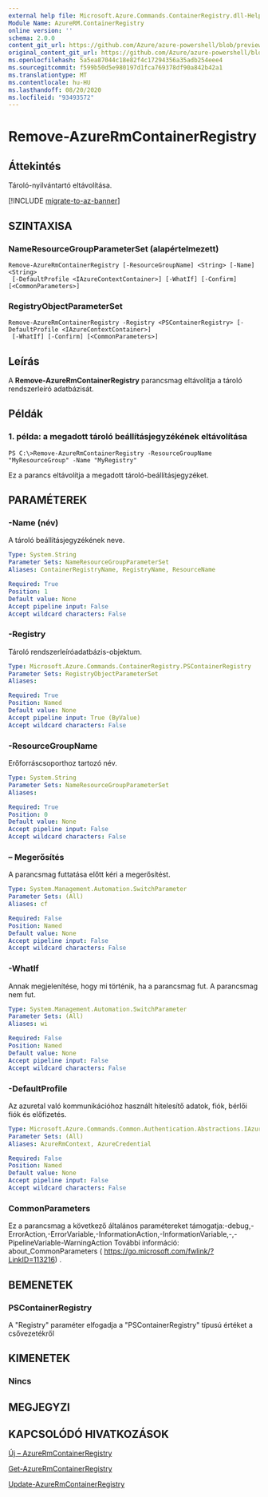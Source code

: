 ```yaml
---
external help file: Microsoft.Azure.Commands.ContainerRegistry.dll-Help.xml
Module Name: AzureRM.ContainerRegistry
online version: ''
schema: 2.0.0
content_git_url: https://github.com/Azure/azure-powershell/blob/preview/src/ResourceManager/ContainerRegistry/Commands.ContainerRegistry/help/Remove-AzureRmContainerRegistry.md
original_content_git_url: https://github.com/Azure/azure-powershell/blob/preview/src/ResourceManager/ContainerRegistry/Commands.ContainerRegistry/help/Remove-AzureRmContainerRegistry.md
ms.openlocfilehash: 5a5ea87044c18e82f4c17294356a35adb254eee4
ms.sourcegitcommit: f599b50d5e980197d1fca769378df90a842b42a1
ms.translationtype: MT
ms.contentlocale: hu-HU
ms.lasthandoff: 08/20/2020
ms.locfileid: "93493572"
---
```

# Remove-AzureRmContainerRegistry

## Áttekintés
Tároló-nyilvántartó eltávolítása.

[!INCLUDE [migrate-to-az-banner](../../includes/migrate-to-az-banner.md)]

## SZINTAXISA

### NameResourceGroupParameterSet (alapértelmezett)
```
Remove-AzureRmContainerRegistry [-ResourceGroupName] <String> [-Name] <String>
 [-DefaultProfile <IAzureContextContainer>] [-WhatIf] [-Confirm] [<CommonParameters>]
```

### RegistryObjectParameterSet
```
Remove-AzureRmContainerRegistry -Registry <PSContainerRegistry> [-DefaultProfile <IAzureContextContainer>]
 [-WhatIf] [-Confirm] [<CommonParameters>]
```

## Leírás
A **Remove-AzureRmContainerRegistry** parancsmag eltávolítja a tároló rendszerleíró adatbázisát.

## Példák

### 1. példa: a megadott tároló beállításjegyzékének eltávolítása
```
PS C:\>Remove-AzureRmContainerRegistry -ResourceGroupName "MyResourceGroup" -Name "MyRegistry"
```

Ez a parancs eltávolítja a megadott tároló-beállításjegyzéket.

## PARAMÉTEREK

### -Name (név)
A tároló beállításjegyzékének neve.

```yaml
Type: System.String
Parameter Sets: NameResourceGroupParameterSet
Aliases: ContainerRegistryName, RegistryName, ResourceName

Required: True
Position: 1
Default value: None
Accept pipeline input: False
Accept wildcard characters: False
```

### -Registry
Tároló rendszerleíróadatbázis-objektum.

```yaml
Type: Microsoft.Azure.Commands.ContainerRegistry.PSContainerRegistry
Parameter Sets: RegistryObjectParameterSet
Aliases: 

Required: True
Position: Named
Default value: None
Accept pipeline input: True (ByValue)
Accept wildcard characters: False
```

### -ResourceGroupName
Erőforráscsoporthoz tartozó név.

```yaml
Type: System.String
Parameter Sets: NameResourceGroupParameterSet
Aliases: 

Required: True
Position: 0
Default value: None
Accept pipeline input: False
Accept wildcard characters: False
```

### – Megerősítés
A parancsmag futtatása előtt kéri a megerősítést.

```yaml
Type: System.Management.Automation.SwitchParameter
Parameter Sets: (All)
Aliases: cf

Required: False
Position: Named
Default value: None
Accept pipeline input: False
Accept wildcard characters: False
```

### -WhatIf
Annak megjelenítése, hogy mi történik, ha a parancsmag fut.
A parancsmag nem fut.

```yaml
Type: System.Management.Automation.SwitchParameter
Parameter Sets: (All)
Aliases: wi

Required: False
Position: Named
Default value: None
Accept pipeline input: False
Accept wildcard characters: False
```

### -DefaultProfile
Az azuretal való kommunikációhoz használt hitelesítő adatok, fiók, bérlői fiók és előfizetés.

```yaml
Type: Microsoft.Azure.Commands.Common.Authentication.Abstractions.IAzureContextContainer
Parameter Sets: (All)
Aliases: AzureRmContext, AzureCredential

Required: False
Position: Named
Default value: None
Accept pipeline input: False
Accept wildcard characters: False
```

### CommonParameters
Ez a parancsmag a következő általános paramétereket támogatja:-debug,-ErrorAction,-ErrorVariable,-InformationAction,-InformationVariable,-,-PipelineVariable-WarningAction További információ: about_CommonParameters ( https://go.microsoft.com/fwlink/?LinkID=113216) .

## BEMENETEK

### PSContainerRegistry
A "Registry" paraméter elfogadja a "PSContainerRegistry" típusú értéket a csővezetékről

## KIMENETEK

### Nincs

## MEGJEGYZI

## KAPCSOLÓDÓ HIVATKOZÁSOK

[Új – AzureRmContainerRegistry](./New-AzureRmContainerRegistry.md)

[Get-AzureRmContainerRegistry](./Get-AzureRmContainerRegistry.md)

[Update-AzureRmContainerRegistry](./Update-AzureRmContainerRegistry.md)

